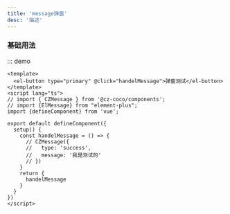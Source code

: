 ```yaml
---
title: 'message弹窗'
desc: '描述'
---
```


### 基础用法

[//]: # (:::demo)

[//]: # (<message-demo></message-demo>)

::: demo
```vue
<template>
  <el-button type="primary" @click="handelMessage">弹窗测试</el-button>
</template>
<script lang="ts">
// import { CZMessage } from '@cz-coco/components';
// import {ElMessage} from "element-plus";
import {defineComponent} from 'vue';

export default defineComponent({
  setup() {
    const handelMessage = () => {
      // CZMessage({
      //   type: 'success',
      //   message: '我是测试的'
      // })
    }
    return {
      handelMessage
    }
  }
})
</script>
```


